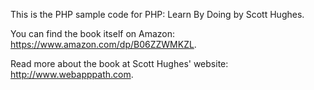 This is the PHP sample code for PHP: Learn By Doing by Scott
Hughes.

You can find the book itself on Amazon: https://www.amazon.com/dp/B06ZZWMKZL.

Read more about the book at Scott Hughes' website: http://www.webapppath.com.